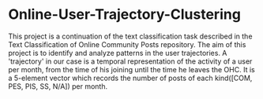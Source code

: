 # Online-User-Trajectory-Clustering
This project is a continuation of the text classification task described in the Text Classification of Online Community Posts repository. The aim of this project is to identify and analyze patterns in the user trajectories. A 'trajectory' in our case is a temporal representation of the activity of a user per month, from the time of his joining until the time he leaves the OHC. It is a 5-element vector which records the number of posts of each kind([COM, PES, PIS, SS, N/A]) per month. 
